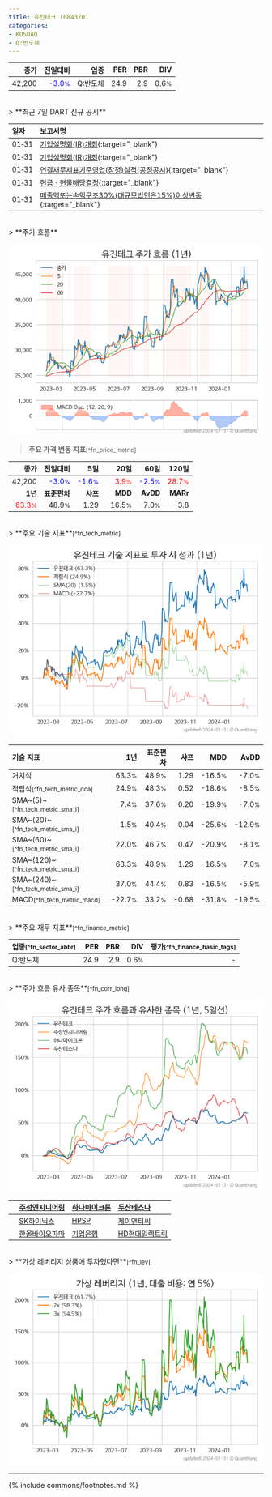 ```yaml
---
title: 유진테크 (084370)
categories:
- KOSDAQ
- Q:반도체
---
```

| **종가** | **전일대비** | **업종** | **PER** | **PBR** | **DIV** |
| -------: | -----------: | -------: | ------: | ------: | ------: |
| 42,200 | <span style="color: blue">-3.0<small>%</small></span> | Q:반도체 | 24.9 | 2.9 | 0.6<small>%</small> |

<!-- more -->

<br>
> **최근 7일 DART 신규 공시**<a id="dart"></a>


| **일자** | **보고서명** |
| :--------- | :----------- |
| 01&#x2011;31 | [기업설명회(IR)개최](https://dart.fss.or.kr/dsaf001/main.do?rcpNo=20240131900881){:target="_blank"} |
| 01&#x2011;31 | [기업설명회(IR)개최](https://dart.fss.or.kr/dsaf001/main.do?rcpNo=20240131900873){:target="_blank"} |
| 01&#x2011;31 | [연결재무제표기준영업(잠정)실적(공정공시)](https://dart.fss.or.kr/dsaf001/main.do?rcpNo=20240131900792){:target="_blank"} |
| 01&#x2011;31 | [현금ㆍ현물배당결정](https://dart.fss.or.kr/dsaf001/main.do?rcpNo=20240131900773){:target="_blank"} |
| 01&#x2011;31 | [매출액또는손익구조30%(대규모법인은15%)이상변동](https://dart.fss.or.kr/dsaf001/main.do?rcpNo=20240131900705){:target="_blank"} |

<br>
> **주가 흐름**<a id="price"></a>

![084370](/stock/images/084370.png)

> **주요 가격 변동 지표**<small>[^fn_price_metric]</small>

| **종가** | **전일대비** | **5일** | **20일** | **60일** | **120일** |
| -------: | -----------: | ------: | -------: | -------: | --------: |
| 42,200 | <span style="color: blue">-3.0<small>%</small></span> | <span style="color: blue">-1.6<small>%</small></span> | <span style="color: red">3.9<small>%</small></span> | <span style="color: blue">-2.5<small>%</small></span> | <span style="color: red">28.7<small>%</small></span> |
| **1년** | **표준편차** | **샤프** | **MDD** | **AvDD** | **MARr** |
| <span style="color: red">63.3<small>%</small></span> | 48.9<small>%</small> | 1.29 | -16.5<small>%</small> | -7.0<small>%</small> | -3.8 |

<br>
> **주요 기술 지표**<small>[^fn_tech_metric]</small>


![084370](/stock/images/084370_tech.png)

| **기술 지표** | **1년** | **표준편차** | **샤프** | **MDD** | **AvDD** |
| :------------ | ------: | -----------: | -------: | ------: | -------: |
| 거치식 | 63.3<small>%</small> | 48.9<small>%</small> | 1.29 | -16.5<small>%</small> | -7.0<small>%</small> |
| 적립식<small>[^fn_tech_metric_dca]</small> | 24.9<small>%</small> | 48.3<small>%</small> | 0.52 | -18.6<small>%</small> | -8.5<small>%</small> |
| SMA~(5)~<small>[^fn_tech_metric_sma_i]</small> | 7.4<small>%</small> | 37.6<small>%</small> | 0.20 | -19.9<small>%</small> | -7.0<small>%</small> |
| SMA~(20)~<small>[^fn_tech_metric_sma_i]</small> | 1.5<small>%</small> | 40.4<small>%</small> | 0.04 | -25.6<small>%</small> | -12.9<small>%</small> |
| SMA~(60)~<small>[^fn_tech_metric_sma_i]</small> | 22.0<small>%</small> | 46.7<small>%</small> | 0.47 | -20.9<small>%</small> | -8.1<small>%</small> |
| SMA~(120)~<small>[^fn_tech_metric_sma_i]</small> | 63.3<small>%</small> | 48.9<small>%</small> | 1.29 | -16.5<small>%</small> | -7.0<small>%</small> |
| SMA~(240)~<small>[^fn_tech_metric_sma_i]</small> | 37.0<small>%</small> | 44.4<small>%</small> | 0.83 | -16.5<small>%</small> | -5.9<small>%</small> |
| MACD<small>[^fn_tech_metric_macd]</small> | -22.7<small>%</small> | 33.2<small>%</small> | -0.68 | -31.8<small>%</small> | -19.5<small>%</small> |

<br>
> **주요 재무 지표**<small>[^fn_finance_metric]</small>

| **업종**<small>[^fn_sector_abbr]</small> | **PER** | **PBR** | **DIV** | **평가**<small>[^fn_finance_basic_tags]</small> |
| :--------------------------------------- | ------: | ------: | ------: | ----------------------------------------------: |
| Q:반도체 | 24.9 | 2.9 | 0.6<small>%</small> | - |

<br>
> **주가 흐름 유사 종목**<a id="corr"></a><small>[^fn_corr_long]</small>

![084370](/stock/images/084370_corr.png)

|    | [주성엔지니어링](/036930/) | [하나마이크론](/067310/) | [두산테스나](/131970/) |
| :- | :------------------------------------- | :------------------------------------- | :--------------------------------------|
|    | [SK하이닉스](/000660/) | [HPSP](/403870/) | [제이앤티씨](/204270/) |
|    | [한올바이오파마](/009420/) | [기업은행](/024110/) | [HD현대일렉트릭](/267260/) |

<br>
> **가상 레버리지 상품에 투자했다면**<a id="2x"></a><small>[^fn_lev]</small>

![084370](/stock/images/084370_2x.png)

---
{% include commons/footnotes.md %}